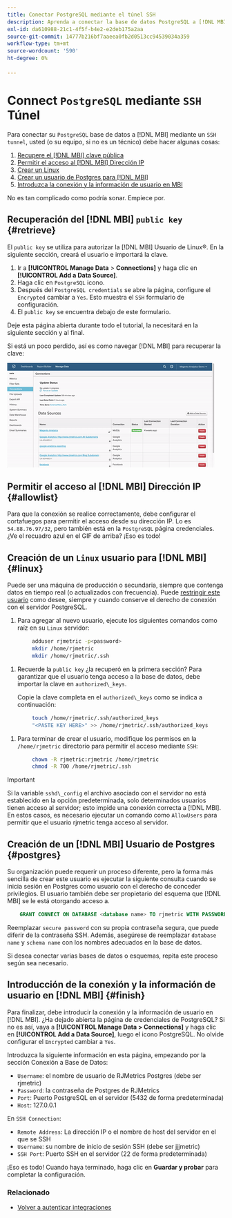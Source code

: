 ```yaml
---
title: Conectar PostgreSQL mediante el túnel SSH
description: Aprenda a conectar la base de datos PostgreSQL a [!DNL MBI] por un túnel SSH.
exl-id: da610988-21c1-4f5f-b4e2-e2deb175a2aa
source-git-commit: 14777b216bf7aaeea0fb2d0513cc94539034a359
workflow-type: tm+mt
source-wordcount: '590'
ht-degree: 0%

---
```


# Connect `PostgreSQL` mediante `SSH` Túnel

Para conectar su `PostgreSQL` base de datos a [!DNL MBI] mediante un `SSH tunnel`, usted (o su equipo, si no es un técnico) debe hacer algunas cosas:

1. [Recupere el [!DNL MBI] clave pública](#retrieve)
1. [Permitir el acceso al [!DNL MBI] Dirección IP](#allowlist)
1. [Crear un Linux](#linux)
1. [Crear un usuario de Postgres para [!DNL MBI] ](#postgres)
1. [Introduzca la conexión y la información de usuario en MBI](#finish)

No es tan complicado como podría sonar. Empiece por.

## Recuperación del [!DNL MBI] `public key` {#retrieve}

El `public key` se utiliza para autorizar la [!DNL MBI] Usuario de Linux®. En la siguiente sección, creará el usuario e importará la clave.

1. Ir a **[!UICONTROL Manage Data** > **Connections]** y haga clic en **[!UICONTROL Add a Data Source]**.
1. Haga clic en `PostgreSQL` icono.
1. Después del `PostgreSQL credentials` se abre la página, configure el `Encrypted` cambiar a `Yes`. Esto muestra el `SSH` formulario de configuración.
1. El `public key` se encuentra debajo de este formulario.

Deje esta página abierta durante todo el tutorial, la necesitará en la siguiente sección y al final.

Si está un poco perdido, así es como navegar [!DNL MBI] para recuperar la clave:

![Recuperación de la clave pública de RJMetrics](../../../assets/get-mbi-public-key.gif)

## Permitir el acceso al [!DNL MBI] Dirección IP {#allowlist}

Para que la conexión se realice correctamente, debe configurar el cortafuegos para permitir el acceso desde su dirección IP. Lo es `54.88.76.97/32`, pero también está en la `PostgreSQL` página credenciales. ¿Ve el recuadro azul en el GIF de arriba? ¡Eso es todo!

## Creación de un `Linux` usuario para [!DNL MBI] {#linux}

Puede ser una máquina de producción o secundaria, siempre que contenga datos en tiempo real (o actualizados con frecuencia). Puede [restringir este usuario](../../../administrator/account-management/restrict-db-access.md) como desee, siempre y cuando conserve el derecho de conexión con el servidor PostgreSQL.

1. Para agregar al nuevo usuario, ejecute los siguientes comandos como raíz en su `Linux` servidor:

```bash
        adduser rjmetric -p<password>
        mkdir /home/rjmetric
        mkdir /home/rjmetric/.ssh
```

1. Recuerde la `public key` ¿la recuperó en la primera sección? Para garantizar que el usuario tenga acceso a la base de datos, debe importar la clave en `authorized\_keys`.

   Copie la clave completa en el `authorized\_keys` como se indica a continuación:

```bash
        touch /home/rjmetric/.ssh/authorized_keys
        "<PASTE KEY HERE>" >> /home/rjmetric/.ssh/authorized_keys
```

1. Para terminar de crear el usuario, modifique los permisos en la `/home/rjmetric` directorio para permitir el acceso mediante `SSH`:

```bash
        chown -R rjmetric:rjmetric /home/rjmetric
        chmod -R 700 /home/rjmetric/.ssh
```

>[!IMPORTANT]
>
>Si la variable `sshd\_config` el archivo asociado con el servidor no está establecido en la opción predeterminada, solo determinados usuarios tienen acceso al servidor; esto impide una conexión correcta a [!DNL MBI]. En estos casos, es necesario ejecutar un comando como `AllowUsers` para permitir que el usuario rjmetric tenga acceso al servidor.

## Creación de un [!DNL MBI] Usuario de Postgres {#postgres}

Su organización puede requerir un proceso diferente, pero la forma más sencilla de crear este usuario es ejecutar la siguiente consulta cuando se inicia sesión en Postgres como usuario con el derecho de conceder privilegios. El usuario también debe ser propietario del esquema que [!DNL MBI] se le está otorgando acceso a.

```sql
    GRANT CONNECT ON DATABASE <database name> TO rjmetric WITH PASSWORD <secure password>;GRANT USAGE ON SCHEMA <schema name> TO rjmetric;GRANT SELECT ON ALL TABLES IN SCHEMA <schema name> TO rjmetric;ALTER DEFAULT PRIVILEGES IN SCHEMA <schema name> GRANT SELECT ON TABLES TO rjmetric;
```

Reemplazar `secure password` con su propia contraseña segura, que puede diferir de la contraseña SSH. Además, asegúrese de reemplazar `database name` y `schema name` con los nombres adecuados en la base de datos.

Si desea conectar varias bases de datos o esquemas, repita este proceso según sea necesario.

## Introducción de la conexión y la información de usuario en [!DNL MBI] {#finish}

Para finalizar, debe introducir la conexión y la información de usuario en [!DNL MBI]. ¿Ha dejado abierta la página de credenciales de PostgreSQL? Si no es así, vaya a **[!UICONTROL Manage Data > Connections]** y haga clic en **[!UICONTROL Add a Data Source]**, luego el icono PostgreSQL. No olvide configurar el `Encrypted` cambiar a `Yes`.

Introduzca la siguiente información en esta página, empezando por la sección Conexión a Base de Datos:

* `Username`: el nombre de usuario de RJMetrics Postgres (debe ser rjmetric)
* `Password`: la contraseña de Postgres de RJMetrics
* `Port`: Puerto PostgreSQL en el servidor (5432 de forma predeterminada)
* `Host`: 127.0.0.1

En `SSH Connection`:

* `Remote Address`: La dirección IP o el nombre de host del servidor en el que se SSH
* `Username`: su nombre de inicio de sesión SSH (debe ser jjjmetric)
* `SSH Port`: Puerto SSH en el servidor (22 de forma predeterminada)

¡Eso es todo! Cuando haya terminado, haga clic en **Guardar y probar** para completar la configuración.

### Relacionado

* [Volver a autenticar integraciones](https://experienceleague.adobe.com/docs/commerce-knowledge-base/kb/how-to/mbi-reauthenticating-integrations.html?lang=en)
